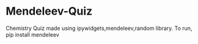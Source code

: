# Mendeleev-Quiz
Chemistry Quiz made using ipywidgets,mendeleev,random library.
To run, pip install mendeleev
